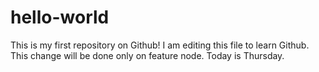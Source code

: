 # hello-world
This is my first repository on Github!
I am editing this file to learn Github.
This change will be done only on feature node.
Today is Thursday.
